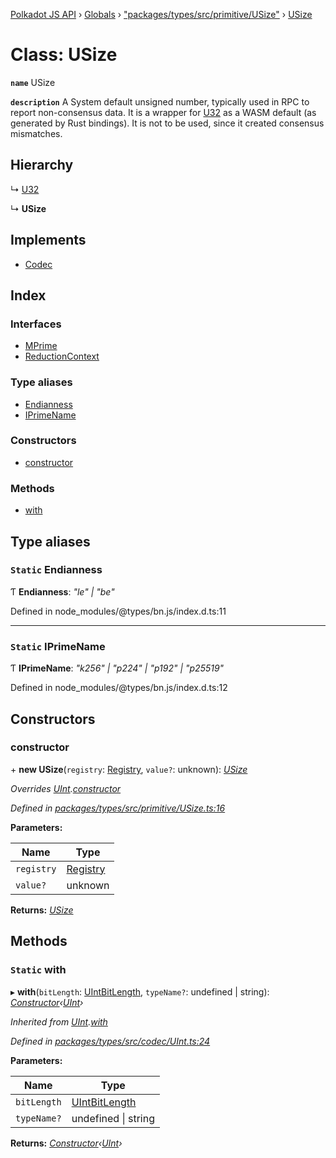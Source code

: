 [Polkadot JS API](../README.md) › [Globals](../globals.md) › ["packages/types/src/primitive/USize"](../modules/_packages_types_src_primitive_usize_.md) › [USize](_packages_types_src_primitive_usize_.usize.md)

# Class: USize

**`name`** USize

**`description`** 
A System default unsigned number, typically used in RPC to report non-consensus
data. It is a wrapper for [U32](_packages_types_src_primitive_u32_.u32.md) as a WASM default (as generated by Rust bindings).
It is not to be used, since it created consensus mismatches.

## Hierarchy

  ↳ [U32](_packages_types_src_primitive_u32_.u32.md)

  ↳ **USize**

## Implements

* [Codec](../interfaces/_packages_types_src_types_codec_.codec.md)

## Index

### Interfaces

* [MPrime](../interfaces/_packages_types_src_primitive_usize_.usize.mprime.md)
* [ReductionContext](../interfaces/_packages_types_src_primitive_usize_.usize.reductioncontext.md)

### Type aliases

* [Endianness](_packages_types_src_primitive_usize_.usize.md#static-endianness)
* [IPrimeName](_packages_types_src_primitive_usize_.usize.md#static-iprimename)

### Constructors

* [constructor](_packages_types_src_primitive_usize_.usize.md#constructor)

### Methods

* [with](_packages_types_src_primitive_usize_.usize.md#static-with)

## Type aliases

### `Static` Endianness

Ƭ **Endianness**: *"le" | "be"*

Defined in node_modules/@types/bn.js/index.d.ts:11

___

### `Static` IPrimeName

Ƭ **IPrimeName**: *"k256" | "p224" | "p192" | "p25519"*

Defined in node_modules/@types/bn.js/index.d.ts:12

## Constructors

###  constructor

\+ **new USize**(`registry`: [Registry](../interfaces/_packages_types_src_types_registry_.registry.md), `value?`: unknown): *[USize](_packages_types_src_primitive_usize_.usize.md)*

*Overrides [UInt](_packages_types_src_codec_uint_.uint.md).[constructor](_packages_types_src_codec_uint_.uint.md#constructor)*

*Defined in [packages/types/src/primitive/USize.ts:16](https://github.com/polkadot-js/api/blob/4ec42f1750/packages/types/src/primitive/USize.ts#L16)*

**Parameters:**

Name | Type |
------ | ------ |
`registry` | [Registry](../interfaces/_packages_types_src_types_registry_.registry.md) |
`value?` | unknown |

**Returns:** *[USize](_packages_types_src_primitive_usize_.usize.md)*

## Methods

### `Static` with

▸ **with**(`bitLength`: [UIntBitLength](../modules/_packages_types_src_codec_abstractint_.md#uintbitlength), `typeName?`: undefined | string): *[Constructor](../interfaces/_packages_types_src_types_codec_.constructor.md)‹[UInt](_packages_types_src_codec_uint_.uint.md)›*

*Inherited from [UInt](_packages_types_src_codec_uint_.uint.md).[with](_packages_types_src_codec_uint_.uint.md#static-with)*

*Defined in [packages/types/src/codec/UInt.ts:24](https://github.com/polkadot-js/api/blob/4ec42f1750/packages/types/src/codec/UInt.ts#L24)*

**Parameters:**

Name | Type |
------ | ------ |
`bitLength` | [UIntBitLength](../modules/_packages_types_src_codec_abstractint_.md#uintbitlength) |
`typeName?` | undefined &#124; string |

**Returns:** *[Constructor](../interfaces/_packages_types_src_types_codec_.constructor.md)‹[UInt](_packages_types_src_codec_uint_.uint.md)›*
